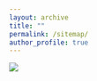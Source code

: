 ```yaml
---
layout: archive
title: ""
permalink: /sitemap/
author_profile: true  
---
```


<a href='https://clustrmaps.com/site/1c06q'  title='Visit tracker'><img src='//clustrmaps.com/map_v2.png?cl=ffffff&w=a&t=n&d=Oa8jPA92TX2-hE4ZWijjjITlpkHzGzOQ6yOEzU7NGR8'/></a>




